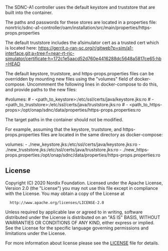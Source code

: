 The SDNC-A1 controller uses the default keystore and truststore that are built into the container.

The paths and passwords for these stores are located in a properties file:
nonrtric/sdnc-a1-controller/oam/installation/src/main/properties/https-props.properties

The default truststore includes the a1simulator cert as a trusted cert which is located here:
https://gerrit.o-ran-sc.org/r/gitweb?p=sim/a1-interface.git;a=tree;f=near-rt-ric-simulator/certificate;h=172c1e5aacd52d760e4416288dc5648a5817ce65;hb=HEAD

The default keystore, truststore, and https-props.properties files can be overridden by mounting new files using the "volumes" field of docker-compose. Uncommment the following lines in docker-compose to do this, and provide paths to the new files:

#volumes:
    #  - <path_to_keystore>:/etc/ssl/certs/java/keystore.jks:ro
    #  - <path_to_truststore>:/etc/ssl/certs/java/truststore.jks:ro
    #  - <path_to_https-props>:/opt/onap/sdnc/data/properties/https-props.properties:ro

The target paths in the container should not be modified.

For example, assuming that the keystore, truststore, and https-props.properties files are located in the same directory as docker-compose:

volumes:
      - ./new_keystore.jks:/etc/ssl/certs/java/keystore.jks:ro
      - ./new_truststore.jks:/etc/ssl/certs/java/truststore.jks:ro
      - ./new_https-props.properties:/opt/onap/sdnc/data/properties/https-props.properties:ro


## License

Copyright (C) 2020 Nordix Foundation.
Licensed under the Apache License, Version 2.0 (the "License")
you may not use this file except in compliance with the License.
You may obtain a copy of the License at

      http://www.apache.org/licenses/LICENSE-2.0

Unless required by applicable law or agreed to in writing, software
distributed under the License is distributed on an "AS IS" BASIS,
WITHOUT WARRANTIES OR CONDITIONS OF ANY KIND, either express or implied.
See the License for the specific language governing permissions and
limitations under the License.

For more information about license please see the [LICENSE](LICENSE.txt) file for details.


